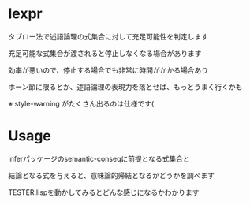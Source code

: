 lexpr
=====

タブロー法で述語論理の式集合に対して充足可能性を判定します  
  
充足可能な式集合が渡されると停止しなくなる場合があります

効率が悪いので、停止する場合でも非常に時間がかかる場合あり

ホーン節に限るとか、述語論理の表現力を落とせば、もっとうまく行くかも

※ style-warning がたくさん出るのは仕様です(

Usage
=====

inferパッケージのsemantic-conseqに前提となる式集合と  
  
結論となる式を与えると、意味論的帰結となるかどうかを調べます

TESTER.lispを動かしてみるとどんな感じになるかわかります

